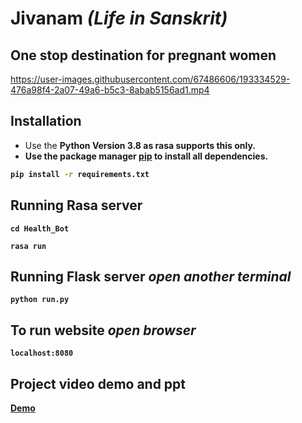 # Jivanam _(Life in Sanskrit)_
## One stop destination for pregnant women
https://user-images.githubusercontent.com/67486606/193334529-476a98f4-2a07-49a6-b5c3-8abab5156ad1.mp4




## Installation

* Use the <b>Python Version 3.8<b/> as rasa supports this only.<br/>
* Use the package manager [pip](https://pip.pypa.io/en/stable/) to install all dependencies.

```bash
pip install -r requirements.txt
```


## Running Rasa server
```
cd Health_Bot
```
```
rasa run 
```

## Running Flask server  _open another terminal_
```
python run.py
```
## To run website  _open browser_
```
localhost:8080
```

## Project video demo and ppt
[Demo](https://drive.google.com/drive/folders/1I1QFpAo1n-opBKE7Lh97h5hPMM8McRMc)
